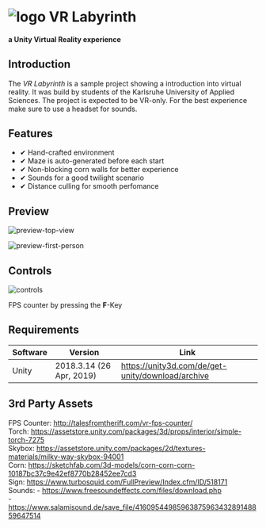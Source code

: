 # ![logo](https://upload.wikimedia.org/wikipedia/commons/thumb/1/19/Unity_Technologies_logo.svg/275px-Unity_Technologies_logo.svg.png) VR Labyrinth
#### a Unity Virtual Reality experience

## Introduction

The _VR Labyrinth_ is a sample project showing a introduction into virtual reality. It was build by students of the Karlsruhe University of Applied Sciences. The project is expected to be VR-only. For the best experience make sure to use a headset for sounds.

## Features

 - ✔ Hand-crafted environment
 - ✔ Maze is auto-generated before each start
 - ✔ Non-blocking corn walls for better experience
 - ✔ Sounds for a good twilight scenario
 - ✔ Distance culling for smooth perfomance

## Preview

![preview-top-view](../master/img/lab_top.png)

![preview-first-person](../master/img/lab_fp.png)

## Controls

![controls](../autogenerated/img/controller.png)

FPS counter by pressing the **F**-Key


## Requirements

| Software  | Version | Link |
| ------------- | ------------- | ------------- |
| Unity | 2018.3.14 (26 Apr, 2019) | https://unity3d.com/de/get-unity/download/archive  |

## 3rd Party Assets
FPS Counter: http://talesfromtherift.com/vr-fps-counter/<br/>
Torch: https://assetstore.unity.com/packages/3d/props/interior/simple-torch-7275<br/>
Skybox: https://assetstore.unity.com/packages/2d/textures-materials/milky-way-skybox-94001<br/>
Corn: https://sketchfab.com/3d-models/corn-corn-corn-10187bc37c9e42ef8770b28452ee7cd3<br/>
Sign: https://www.turbosquid.com/FullPreview/Index.cfm/ID/518171<br/>
Sounds: - https://www.freesoundeffects.com/files/download.php<br/>
        - https://www.salamisound.de/save_file/4160954498596387596343289148859647514
